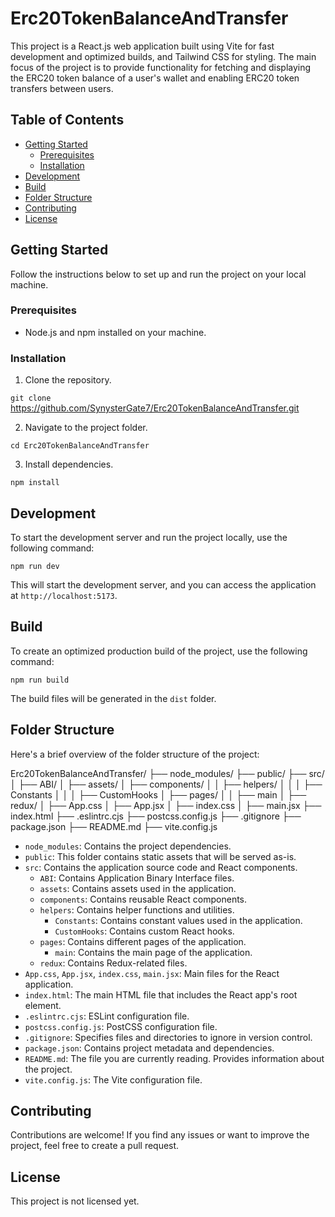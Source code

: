 # Erc20TokenBalanceAndTransfer

This project is a React.js web application built using Vite for fast development and optimized builds, and Tailwind CSS for styling. The main focus of the project is to provide functionality for fetching and displaying the ERC20 token balance of a user's wallet and enabling ERC20 token transfers between users.

## Table of Contents

- [Getting Started](#getting-started)
  - [Prerequisites](#prerequisites)
  - [Installation](#installation)
- [Development](#development)
- [Build](#build)
- [Folder Structure](#folder-structure)
- [Contributing](#contributing)
- [License](#license)

## Getting Started

Follow the instructions below to set up and run the project on your local machine.

### Prerequisites

- Node.js and npm installed on your machine.

### Installation

1. Clone the repository.

`git clone` https://github.com/SynysterGate7/Erc20TokenBalanceAndTransfer.git

2. Navigate to the project folder.

`cd Erc20TokenBalanceAndTransfer`

3. Install dependencies.

`npm install`

## Development

To start the development server and run the project locally, use the following command:

`npm run dev`

This will start the development server, and you can access the application at `http://localhost:5173`.

## Build

To create an optimized production build of the project, use the following command:

`npm run build`

The build files will be generated in the `dist` folder.

## Folder Structure

Here's a brief overview of the folder structure of the project:

Erc20TokenBalanceAndTransfer/
├── node_modules/
├── public/
├── src/
│ ├── ABI/
│ ├── assets/
│ ├── components/
│ │ ├── helpers/
│ │ │ ├── Constants
│ │ │ ├── CustomHooks
│ ├── pages/
│ │ ├── main
│ ├── redux/
│ ├── App.css
│ ├── App.jsx
│ ├── index.css
│ ├── main.jsx
├── index.html
├── .eslintrc.cjs
├── postcss.config.js
├── .gitignore
├── package.json
├── README.md
├── vite.config.js

- `node_modules`: Contains the project dependencies.
- `public`: This folder contains static assets that will be served as-is.
- `src`: Contains the application source code and React components.
  - `ABI`: Contains Application Binary Interface files.
  - `assets`: Contains assets used in the application.
  - `components`: Contains reusable React components.
  - `helpers`: Contains helper functions and utilities.
    - `Constants`: Contains constant values used in the application.
    - `CustomHooks`: Contains custom React hooks.
  - `pages`: Contains different pages of the application.
    - `main`: Contains the main page of the application.
  - `redux`: Contains Redux-related files.
- `App.css`, `App.jsx`, `index.css`, `main.jsx`: Main files for the React application.
- `index.html`: The main HTML file that includes the React app's root element.
- `.eslintrc.cjs`: ESLint configuration file.
- `postcss.config.js`: PostCSS configuration file.
- `.gitignore`: Specifies files and directories to ignore in version control.
- `package.json`: Contains project metadata and dependencies.
- `README.md`: The file you are currently reading. Provides information about the project.
- `vite.config.js`: The Vite configuration file.

## Contributing

Contributions are welcome! If you find any issues or want to improve the project, feel free to create a pull request.

## License

This project is not licensed yet.
